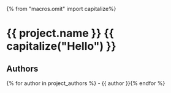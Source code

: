 {% from "macros.omit" import capitalize%}
# {{ project.name }} {{ capitalize("Hello") }}
## Authors
{% for author in project_authors %} - {{ author }}{% endfor %}